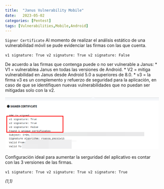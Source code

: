 ```yaml
---
title:  "Janus Vulnerability Mobile"
date:   2023-05-02
categories: [Pentest]
tags: [Vulnerabilities,Mobile,Android]
---
```


 `Signer Certificate` Al momento de realizar el análisis estático de una vulnerabilidad móvil se pude evidenciar las firmas con las que cuenta. 

`v1 signature: True
v2 signature: True
v2 signature: False`

De acuerdo a las firmas que contenga puede o no ser vulnerable a Janus: 
                                * V1 = vulnerablea Janus en todas las versiones de Android. 
                                * V2 = mitiga vulnerabilidad en Janus desde Android 5.0 a superiores de 8.0. 
                                * v3 = la firma v3 es un complemento y refuerzo de seguridad para la aplicación, en caso de que se identifiquen nuevas vulnerabilidades que no puedan ser mitigadas solo con la v2. 

![image](/genes/vulnerabilidades/janus/janusFirma.png)

Configuración ideal para aumentar la serguridad del aplicativo es contar con las 3 versiones de las firmas.
 
 `v1 signature: True
v2 signature: True
v2 signature: True`


*(1,1)*